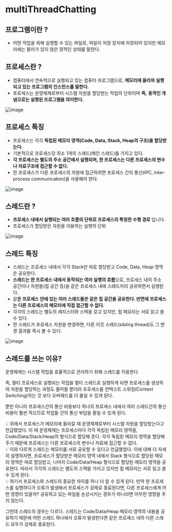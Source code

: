 # multiThreadChatting
## 프로그램이란 ?

- 어떤 작업을 위해 실행할 수 있는 파일로, 파일이 저장 장치에 저장되어 있지만 메모리에는 올라가 있지 않은 정적인 상태를 말한다.

## 프로세스란 ?

- 컴퓨터에서 연속적으로 실행되고 있는 컴퓨터 프로그램으로, **메모리에 올라와 실행되고 있는 프로그램의 인스턴스를 말한다.**
- 프로세스는 운영체제로부터 시스템 자원을 할당받는 작업의 단위이며 **즉,** **동적인 개념으로는 실행된 프로그램을 의미한다.**

![image](https://user-images.githubusercontent.com/50287759/209945054-2d36525d-360b-467f-9913-44c08017abbd.png)

## 프로세스 특징

- 프로세스는 각각 **독립된 메모리 영역(Code, Data, Stack, Heap의 구조)을 할당받는다.**
- 기본적으로 프로세스당 최소 1개의 스레드(메인 스레드)를 가지고 있다.
- **각 프로세스는 별도의 주소 공간에서 실행되며, 한 프로세스는 다른 프로세스의 변수나 자료구조에 접근할 수 없다.**
- 한 프로세스가 다른 프로세스의 자원에 접근하려면 프로세스 간의 통신(IPC, inter-process communication)을 사용해야 한다.

![image](https://user-images.githubusercontent.com/50287759/209945111-45850e38-5bb8-457e-b277-4dd856a44296.png)


## 스레드란 ?

- **프로세스 내에서 실행되는 여러 흐름의 단위로 프로세스의 특정한 수행 경로** 입니다.
- 프로세스가 할당받은 자원을 이용하는 실행의 단위

![image](https://user-images.githubusercontent.com/50287759/209945136-80d68182-adac-40da-8806-a7edd28bb8d7.png)

## 스레드 특징

- 스레드는 프로세스 내에서 각각 Stack만 따로 할당받고 Code, Data, Heap 영역은 공유한다.
- **스레드는 한 프로세스 내에서 동작되는 여러 실행의 흐름**으로, 프로세스 내의 주소 공간이나 자원들(힙 공간 등)을 같은 프로세스 내에 스레드끼리 공유하면서 실행된다.
- 같**은 프로세스 안에 있는 여러 스레드들은 같은 힙 공간을 공유한다. 반면에 프로세스는 다른 프로세스의 메모리에 직접 접근할 수 없다.**
- 각각의 스레드는 별도의 레지스터와 스택을 갖고 있지만, 힙 메모리는 서로 읽고 쓸 수 있다.
- 한 스레드가 프로세스 자원을 변경하면, 다른 이웃 스레드(sibling thread)도 그 변경 결과를 즉시 볼 수 있다.

![image](https://user-images.githubusercontent.com/50287759/209945252-325e8a29-9a39-4bc0-892f-27ecd65b4860.png)

## **스레드를 쓰는 이유?**

운영체제는 시스템 작업을 효율적으로 관리하기 위해 스레드를 이용한다.

즉, 멀티 프로세스로 실행되는 작업을 멀티 스레드로 실행하게 되면 프로세스를 생성하여 자원을 할당하는 과정도 줄어들 뿐더러 프로세스를 컨텍스트 스위칭(Context Switching)하는 것 보다 오버헤드를 더 줄일 수 있게 된다.

뿐만 아니라 프로세스간의 통신 비용보다 하나의 프로세스 내에서 여러 스레드간의 통신 비용이 훨씬 적으므로 작업들 간의 통신 부담을 줄일 수 있게 된다.

<aside>
💡 위에서 프로세스가 메모리에 올라갈 때 운영체제로부터 시스템 자원을 할당받는다고 언급했었다. 이 때 운영체제는 프로세스마다 각각 독립된 메모리 영역을, Code/Data/Stack/Heap의 형식으로 할당해 준다. 각각 독립된 메모리 영역을 할당해 주기 때문에 프로세스는 다른 프로세스의 변수나 자료에 접근할 수 없다.

</aside>

<aside>
💡 이와 다르게 스레드는 메모리를 서로 공유할 수 있다고 언급했었다. 이에 대해 더 자세히 설명하자면, 프로세스가 할당받은 메모리 영역 내에서 Stack 형식으로 할당된 메모리 영역은 따로 할당받고, 나머지 Code/Data/Heap 형식으로 할당된 메모리 영역을 공유한다. 따라서 각각의 스레드는 별도의 스택을 가지고 있지만 힙 메모리는 서로 읽고 쓸 수 있게 된다.

</aside>

<aside>
💡 여기서 프로세스와 스레드의 중요한 차이를 하나 더 알 수 있게 된다. 만약 한 프로세스를 실행하다가 오류가 발생해서 프로세스가 강제로 종료된다면, 다른 프로세스에게 어떤 영향이 있을까? 공유하고 있는 파일을 손상시키는 경우가 아니라면 아무런 영향을 주지 않는다.

그런데 스레드의 경우는 다르다. 스레드는 Code/Data/Heap 메모리 영역의 내용을 공유하기 때문에 어떤 스레드 하나에서 오류가 발생한다면 같은 프로세스 내의 다른 스레드 모두가 강제로 종료된다.

</aside>
